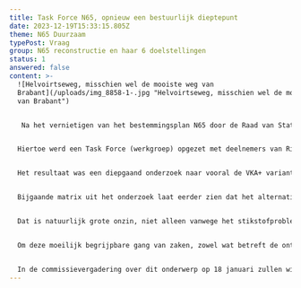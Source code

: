 ```yaml
---
title: Task Force N65, opnieuw een bestuurlijk dieptepunt
date: 2023-12-19T15:33:15.805Z
theme: N65 Duurzaam
typePost: Vraag
group: N65 reconstructie en haar 6 doelstellingen
status: 1
answered: false
content: >-
  ![Helvoirtseweg, misschien wel de mooiste weg van
  Brabant](/uploads/img_8858-1-.jpg "Helvoirtseweg, misschien wel de mooiste weg
  van Brabant")


   Na het vernietigen van het bestemmingsplan N65 door de Raad van State eind 2022 (gebaseerd op de VKA+ alternatief met een halfverdiepte bak), besloot het gemeentebestuur onderzoek te doen naar de overblijvende mogelijkheden. Hierbij heeft de gemeenteraad uitdrukkelijk aangegeven dat er gekeken moest worden naar alternatieven die in het belang van de inwoners zijn.


  Hiertoe werd een Task Force (werkgroep) opgezet met deelnemers van Rijk (Rijkswaterstaat), Provincie en de gemeente Vught. Deze werkgroep sloot participatie van meet af aan uit. De informatiebijeenkomsten werden gekenmerkt door de mededeling: “wij kunnen niets zeggen totdat de stuurgroep over de resultaten van het onderzoek en de aanbevelingen heeft besloten”. Geen informatie dus, maar ook geen bereidheid te luisteren naar ideeën, suggesties of alternatieven.


  Het resultaat was een diepgaand onderzoek naar vooral de VKA+ variant, die nog geen jaar geleden door de Raad van State was vernietigd. Opnieuw werd, in een dik rapport, vastgesteld dat de VKA+ optie niet mogelijk was, op basis waarvan de stuurgroep ‘verrassenderwijze’ tot de conclusie kwam dat deze variant desondanks de beste optie was.


  Bijgaande matrix uit het onderzoek laat eerder zien dat het alternatief met de afwaardering naar 50 km/u de beste is, zeker voor de inwoners van Vught. Dat de VKA+ variant niet negatief werd beoordeeld is omdat deze als vergelijkingsbasis is genomen, alsof alles daaraan goed zou zijn. 


  Dat is natuurlijk grote onzin, niet alleen vanwege het stikstofprobleem. Er komen 16.000!!! voertuigen per dag bij en daarmee ook essentiële problemen met meer luchtvervuiling en gevaarlijke opritten naar de N65 waarvoor experts steeds hebben gewaarschuwd.


  Om deze moeilijk begrijpbare gang van zaken, zowel wat betreft de ontbrekende participatie als de schijnbaar onlogische conclusie, beter te kunnen begrijpen, heeft VughtParticipeert de gemeenteraad vorige week een brief gestuurd met 21 vragen. Hopelijk geven de antwoorden een beter en begrijpelijk beeld van zowel de manier van werken als het trekken van de wat ons betreft voorbarige conclusie. 


  In de commissievergadering over dit onderwerp op 18 januari zullen wij op transparantie, participatie en zuivere besluitvorming aandringen. Aansluitend zullen wij u informeren over de stand van zaken, waarom het blijkbaar nodig was nóg een jaar te studeren op de VKA+oplossing en wat 12 jaar studie en €20 miljoen aan kosten per saldo hebben opgeleverd.
---
```

